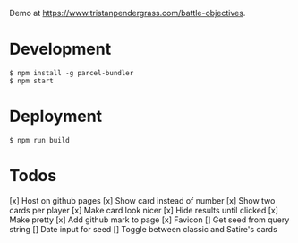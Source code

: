 Demo at https://www.tristanpendergrass.com/battle-objectives.

# Development

```
$ npm install -g parcel-bundler
$ npm start
```

# Deployment

```
$ npm run build
```

# Todos

[x] Host on github pages
[x] Show card instead of number
[x] Show two cards per player
[x] Make card look nicer
[x] Hide results until clicked
[x] Make pretty
[x] Add github mark to page
[x] Favicon
[] Get seed from query string
[] Date input for seed
[] Toggle between classic and Satire's cards
